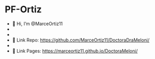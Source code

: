 # PF-Ortiz

- 👋 Hi, I’m @MarceOrtiz11 
- 
-
- 👀 Link Repo: https://github.com/MarceOrtiz11/DoctoraDraMeloni/
-
- 🚀 Link Pages: https://marceortiz11.github.io/DoctoraMeloni/
